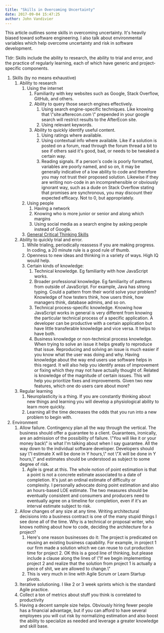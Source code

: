 ```yaml
---
title: "Skills in Overcoming Uncertainty"
date: 2017-09-04 15:47:25
author: John Vandivier
---
```




This article outlines some skills in overcoming uncertainty. It's heavily biased toward software engineering. I also talk about environmental variables which help overcome uncertainty and risk in software development.

Tldr: Skills include the ability to research, the ability to trial and error, and the practice of regularly learning, each of which have generic and project-specific components.
<ol>
 	<li>Skills (by no means exhaustive)
<ol>
 	<li>Ability to research
<ol>
 	<li>Using the internet
<ol>
 	<li>Familiarity with key websites such as Google, Stack Overflow, GitHub, and others.</li>
 	<li>Ability to query those search engines effectively.
<ol>
 	<li>Using search engine-specific techniques. Like knowing that \"site:afterecon.com \" prepended in your google search will restrict results to the AfterEcon site.</li>
 	<li>Using relevant keywords.</li>
</ol>
</li>
 	<li>Ability to quickly identify useful content.
<ol>
 	<li>Using ratings where available.</li>
 	<li>Using contextual info where available. Like if a solution is posted on a forum, read through the forum thread a bit to see if others said it's good, bad, or needs to be tweaked a certain way.</li>
 	<li>Reading signals. If a person's code is poorly formatted, variables are poorly named, and so on, it may be generally indicative of a low ability to code and therefore you may not trust their proposed solution. Likewise if they are writing non-code in an incomprehensible or obviously ignorant way, such as a dude on Stack Overflow stating that promises are synchronous, you may discount their expected efficacy. Not to 0, but appropriately.</li>
</ol>
</li>
</ol>
</li>
 	<li>Using people
<ol>
 	<li>Having a network</li>
 	<li>Knowing who is more junior or senior and along which margins</li>
 	<li>Using social media as a search engine by asking people instead of Google.</li>
</ol>
</li>
 	<li><a href=\"http://www.afterecon.com/philosophy-religion-and-apologetics/8-general-critical-thinking-skills/\">General Critical Thinking Skills</a></li>
</ol>
</li>
 	<li>Ability to quickly trial and error.
<ol>
 	<li>While trialing, periodically reassess if you are making progress. In coding, a 20 minute rule is a good rule of thumb.</li>
 	<li>Openness to new ideas and thinking in a variety of ways. High IQ would help.</li>
 	<li>Certain kinds of knowledge:
<ol>
 	<li>Technical knowledge. Eg familiarity with how JavaScript works.</li>
 	<li>Broader professional knowledge. Eg familiarity of patterns from outside of JavaScript. For example, Java has strong typing. Could a pattern from their world solve your problem? Knowledge of how testers think, how users think, how managers think, database admins, and so on.</li>
 	<li>Technical process-specific knowledge. Knowing how JavaScript works in general is very different from knowing the particular technical process of a specific application. A developer can be productive with a certain application but have little transferable knowledge and vice versa. It helps to have both.</li>
 	<li>Business knowledge or non-technical process knowledge. When trying to solve an issue it helps greatly to reproduce that issue. Reproducing and solving an issue is much easier if you know what the user was doing and why. Having knowledge about the way end users use software helps in this regard. It will also help you identify areas of improvement or fixing which they may not have actually thought of. Related is knowledge of the magnitude of certain issues. This will help you prioritize fixes and improvements. Given two new features, which one do users care about more?</li>
</ol>
</li>
</ol>
</li>
 	<li>Regular learning
<ol>
 	<li>Neuroplasticity is a thing. If you are constantly thinking about new things and learning you will develop a physiological ability to learn more quickly.</li>
 	<li>Learning all the time decreases the odds that you run into a new problem to begin with.</li>
</ol>
</li>
</ol>
</li>
 	<li>Environment
<ol>
 	<li>Allow failure. Contingency plan all the way through the vertical. The business should offer a guarantee to a client. Guarantees, ironically, are an admission of the possibility of failure. \"You will like it or your money back\" is what I'm talking about when I say guarantee. All the way down to the individual software developer. Developers should say \"I estimate X will be done in Y hours,\" not \"X will be done in Y hours,\" and estimates should be understood as subject to some degree of risk.
<ol>
 	<li>Agile is great at this. The whole notion of point estimation is that a point is not a concrete estimate associated to a date of completion. It's just an ordinal estimate of difficulty or complexity. I personally advocate doing point estimation and also an hours-based LOE estimate. The two measures should be eventually consistent and consumers and producers need to eventually agree on a timeline for completion, even if it's an interval estimate subject to risk.</li>
</ol>
</li>
 	<li>Allow changes of any size at any time. Writing architectural decisions into a business contract is one of the many stupid things I see done all of the time. Why is a technical or proposal writer, who knows nothing about how to code, deciding the architecture for a project?
<ol>
 	<li>Here's one reason businesses do it: The project is predicated on reusing an existing business capability. For example, in project 1 our firm made a solution which we can reuse to cut production time for project 2. OK this is a good line of thinking, but please include a clause along the lines of \"If we begin implementing project 2 and realize that the solution from project 1 is actually a piece of shit, we are allowed to change.\"</li>
 	<li>This is very much in line with Agile Scrum or Learn Startup pivots.</li>
</ol>
</li>
 	<li>Iterative solutioning. I like 2 or 3 week sprints which is the standard Agile practice.</li>
 	<li>Collect a ton of metrics about stuff you think is correlated to productivity</li>
 	<li>Having a decent sample size helps. Obviously hiring fewer people has a financial advantage, but if you can afford to have several employees you will cut risk by normalizing estimation and also boost the ability to specialize as needed and leverage a greater knowledge and skill base.</li>
</ol>
</li>
</ol>
